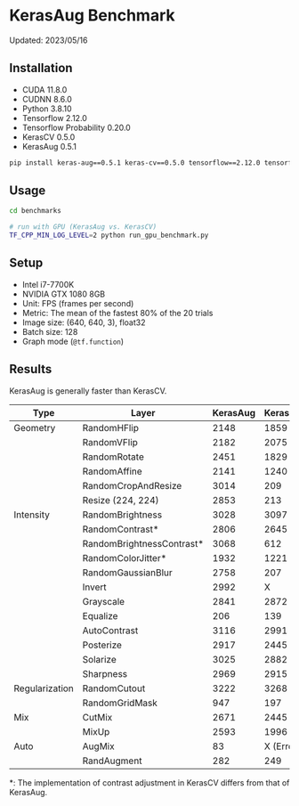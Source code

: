 # KerasAug Benchmark

Updated: 2023/05/16

## Installation

- CUDA 11.8.0
- CUDNN 8.6.0
- Python 3.8.10
- Tensorflow 2.12.0
- Tensorflow Probability 0.20.0
- KerasCV 0.5.0
- KerasAug 0.5.1

```bash
pip install keras-aug==0.5.1 keras-cv==0.5.0 tensorflow==2.12.0 tensorflow_probability==0.20.0 --upgrade
```

## Usage

```bash
cd benchmarks

# run with GPU (KerasAug vs. KerasCV)
TF_CPP_MIN_LOG_LEVEL=2 python run_gpu_benchmark.py
```

## Setup

- Intel i7-7700K
- NVIDIA GTX 1080 8GB
- Unit: FPS (frames per second)
- Metric: The mean of the fastest 80% of the 20 trials
- Image size: (640, 640, 3), float32
- Batch size: 128
- Graph mode (`@tf.function`)

## Results

KerasAug is generally faster than KerasCV.

| Type           | Layer                     | KerasAug | KerasCV   |      |
|----------------|---------------------------|----------|-----------|------|
| Geometry       | RandomHFlip               | 2148     | 1859      |+15%  |
|                | RandomVFlip               | 2182     | 2075      |+5%   |
|                | RandomRotate              | 2451     | 1829      |+34%  |
|                | RandomAffine              | 2141     | 1240      |+73%  |
|                | RandomCropAndResize       | 3014     | 209       |+1342%|
|                | Resize (224, 224)         | 2853     | 213       |+1239%|
| Intensity      | RandomBrightness          | 3028     | 3097      |close |
|                | RandomContrast\*          | 2806     | 2645      |+6%   |
|                | RandomBrightnessContrast\*| 3068     | 612       |+401% |
|                | RandomColorJitter\*       | 1932     | 1221      |+58%  |
|                | RandomGaussianBlur        | 2758     | 207       |+1232%|
|                | Invert                    | 2992     | X         |X     |
|                | Grayscale                 | 2841     | 2872      |close |
|                | Equalize                  | 206      | 139       |+48%  |
|                | AutoContrast              | 3116     | 2991      |+4%   |
|                | Posterize                 | 2917     | 2445      |+19%  |
|                | Solarize                  | 3025     | 2882      |+5%   |
|                | Sharpness                 | 2969     | 2915      |close |
| Regularization | RandomCutout              | 3222     | 3268      |close |
|                | RandomGridMask            | 947      | 197       |+381% |
| Mix            | CutMix                    | 2671     | 2445      |+9%   |
|                | MixUp                     | 2593     | 1996      |+29%  |
| Auto           | AugMix                    | 83       | X (Error) |X     |
|                | RandAugment               | 282      | 249       |+13%  |

\*: The implementation of contrast adjustment in KerasCV differs from that of KerasAug.

